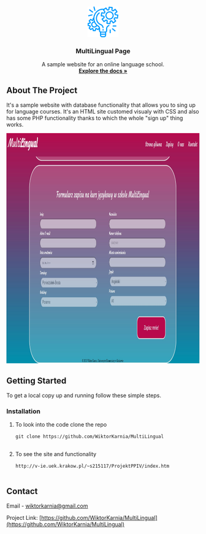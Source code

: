 
<!-- PROJECT LOGO -->
<br />
<p align="center">
  <a href="https://github.com/WiktorKarnia/MultiLingual">
    <img src="images/Icon.png" alt="Logo" width="80" height="80">
  </a>

  <h3 align="center">MultiLingual Page</h3>

  <p align="center">
    A sample website for an online language school.
    <br />
    <a href="https://github.com/WiktorKarnia/MultiLingual"><strong>Explore the docs »</strong></a>
    <br />
  </p>
</p>

<!-- ABOUT THE PROJECT -->
## About The Project

It's a sample website with database functionality that allows you to sing up for language courses. It's an HTML site customed visualy with CSS and also has some PHP functionality thanks to which the whole "sign up" thing works.  
<p align="center">
  <a href="http://v-ie.uek.krakow.pl/~s215117/ProjektPPIV/index.htm">
    <img src="images/Preview.jpg" alt="Preview" width="1000" height="600">
  </a>
</p>


## Getting Started

To get a local copy up and running follow these simple steps.

### Installation

1. To look into the code clone the repo
   ```
   git clone https://github.com/WiktorKarnia/MultiLingual
 
 1. To see the site and functionality
    ```
    http://v-ie.uek.krakow.pl/~s215117/ProjektPPIV/index.htm


<!-- CONTACT -->
## Contact

Email - wiktorkarnia@gmail.com

Project Link: [https://github.com/WiktorKarnia/MultiLingual](https://github.com/WiktorKarnia/MultiLingual)





